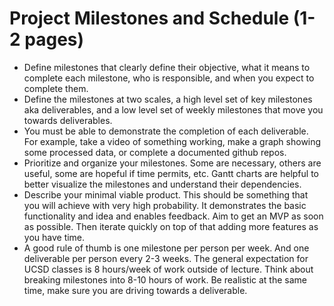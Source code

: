# Project Milestones and Schedule (1-2 pages)
* Define milestones that clearly define their objective, what it means to complete each milestone, who is responsible, and when you expect to complete them. 
* Define the milestones at two scales, a high level set of key milestones aka deliverables, and a low level set of weekly milestones that move you towards deliverables.
* You must be able to demonstrate the completion of each deliverable. For example, take a video of something working, make a graph showing some processed data, or complete a documented github repos. 
* Prioritize and organize your milestones. Some are necessary, others are useful, some are hopeful if time permits, etc. Gantt charts are helpful to better visualize the milestones and understand their dependencies.
* Describe your minimal viable product. This should be something that you will achieve with very high probability. It demonstrates the basic functionality and idea and enables feedback. Aim to get an MVP as soon as possible. Then iterate quickly on top of that adding more features as you have time.
* A good rule of thumb is one milestone per person per week. And one deliverable per person every 2-3 weeks. The general expectation for UCSD classes is 8 hours/week of work outside of lecture. Think about breaking milestones into 8-10 hours of work. Be realistic at the same time, make sure you are driving towards a deliverable. 